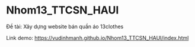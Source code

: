 # Nhom13_TTCSN_HAUI

Đề tài: Xây dựng website bán quần áo 13clothes

Link demo: https://vudinhmanh.github.io/Nhom13_TTCSN_HAUI/index.html
